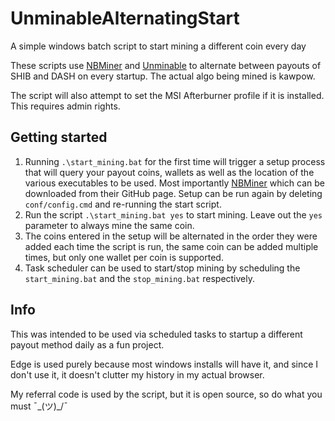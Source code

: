 # UnminableAlternatingStart
 A simple windows batch script to start mining a different coin every day

These scripts use [NBMiner](https://github.com/NebuTech/NBMiner) and [Unminable](https://unmineable.com/) to alternate between payouts of SHIB and DASH on every startup. The actual algo being mined is kawpow.

The script will also attempt to set the MSI Afterburner profile if it is installed. This requires admin rights.

## Getting started
1. Running `.\start_mining.bat` for the first time will trigger a setup process that will query your payout coins, wallets as well as the location of the various executables to be used. Most importantly [NBMiner](https://github.com/NebuTech/NBMiner) which can be downloaded from their GitHub page. Setup can be run again by deleting `conf/config.cmd` and re-running the start script.
1. Run the script `.\start_mining.bat yes` to start mining. Leave out the `yes` parameter to always mine the same coin.
1. The coins entered in the setup will be alternated in the order they were added each time the script is run, the same coin can be added multiple times, but only one wallet per coin is supported.
1. Task scheduler can be used to start/stop mining by scheduling the `start_mining.bat` and the `stop_mining.bat` respectively.

## Info
This was intended to be used via scheduled tasks to startup a different payout method daily as a fun project.

Edge is used purely because most windows installs will have it, and since I don't use it, it doesn't clutter my history in my actual browser.

My referral code is used by the script, but it is open source, so do what you must ¯\_(ツ)_/¯
